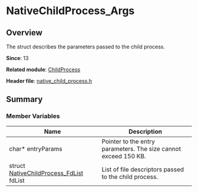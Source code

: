 # NativeChildProcess_Args

<!--Kit: Ability Kit-->
<!--Subsystem: Ability-->
<!--Owner: @SKY2001-->
<!--Designer: @ykzp-->
<!--Tester: @lixueqing513-->
<!--Adviser: @huipeizi-->

## Overview

The struct describes the parameters passed to the child process.

**Since**: 13

**Related module**: [ChildProcess](capi-childprocess.md)

**Header file**: [native_child_process.h](capi-native-child-process-h.md)

## Summary

### Member Variables

| Name                                         | Description|
|---------------------------------------------| -- |
| char* entryParams                           | Pointer to the entry parameters. The size cannot exceed 150 KB.|
| struct [NativeChildProcess_FdList](capi-nativechildprocess-fdlist.md) fdList | List of file descriptors passed to the child process.|
